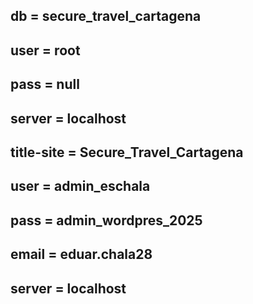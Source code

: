 
<!-- Database -->

## db = secure_travel_cartagena
## user = root
## pass = null
## server = localhost

<!-- WorpressData -->

## title-site = Secure_Travel_Cartagena
## user = admin_eschala
## pass = admin_wordpres_2025
## email = eduar.chala28
## server = localhost
